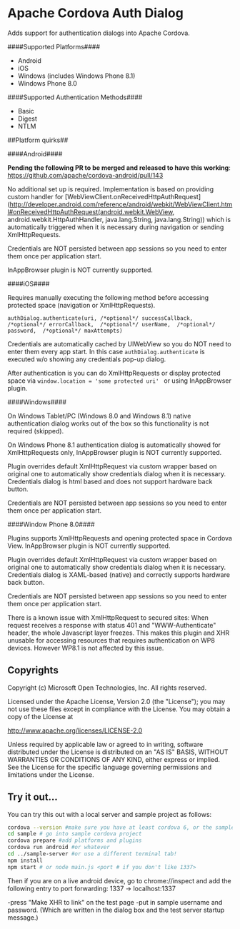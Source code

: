 Apache Cordova Auth Dialog
=============================
Adds support for authentication dialogs into Apache Cordova.

####Supported Platforms####

- Android
- iOS
- Windows (includes Windows Phone 8.1)
- Windows Phone 8.0

####Supported Authentication Methods####

- Basic
- Digest
- NTLM
 
##Platform quirks##

####Android####

**Pending the following PR to be merged and released to have this working**:
https://github.com/apache/cordova-android/pull/143

No additional set up is required. Implementation is based on providing custom handler for [WebViewClient.onReceivedHttpAuthRequest](http://developer.android.com/reference/android/webkit/WebViewClient.html#onReceivedHttpAuthRequest(android.webkit.WebView, android.webkit.HttpAuthHandler, java.lang.String, java.lang.String)) which is automatically triggered when it is necessary during navigation or sending XmlHttpRequests.

Credentials are NOT persisted between app sessions so you need to enter them once per application start.

InAppBrowser plugin is NOT currently supported.

####iOS####

Requires manually executing the following method before accessing protected space (navigation or XmlHttpRequests).

```authDialog.authenticate(uri, /*optional*/ successCallback, /*optional*/ errorCallback,  /*optional*/ userName,  /*optional*/ password,  /*optional*/ maxAttempts)```

Credentials are automatically cached by UIWebView so you do NOT need to enter them every app start. In this case ```authDialog.authenticate``` is executed w/o showing any credentials pop-up dialog.

After authentication is you can do XmlHttpRequests or display protected space via ```window.location = 'some protected uri' ``` or using InAppBrowser plugin.

####Windows####

On Windows Tablet/PC (Windows 8.0 and Windows 8.1) native authentication dialog works out of the box so this functionality is not required (skipped).

On Windows Phone 8.1 authentication dialog is automatically showed for XmlHttpRequests only, InAppBrowser plugin is NOT currently supported.

Plugin overrides default XmlHttpRequest via custom wrapper based on original one to automatically show credentials dialog when it is necessary. Credentials dialog is html based and does not support hardware back button.

Credentials are NOT persisted between app sessions so you need to enter them once per application start.

####Window Phone 8.0####

Plugins supports XmlHttpRequests and opening protected space in Cordova View. InAppBrowser plugin is NOT currently supported.

Plugin overrides default XmlHttpRequest via custom wrapper based on original one to automatically show credentials dialog when it is necessary. Credentials dialog is XAML-based (native) and correctly supports hardware back button.

Credentials are NOT persisted between app sessions so you need to enter them once per application start.

There is a known issue with XmlHttpRequest to secured sites: When request receives a response with status 401 and "WWW-Authenticate" header, the whole Javascript layer freezes. This makes this plugin and XHR unusable for accessing resources that requires authentication on WP8 devices. However WP8.1 is not affected by this issue.

## Copyrights ##
Copyright (c) Microsoft Open Technologies, Inc. All rights reserved.

Licensed under the Apache License, Version 2.0 (the "License"); you may not use these files except in compliance with the License. You may obtain a copy of the License at

http://www.apache.org/licenses/LICENSE-2.0

Unless required by applicable law or agreed to in writing, software distributed under the License is distributed on an "AS IS" BASIS, WITHOUT WARRANTIES OR CONDITIONS OF ANY KIND, either express or implied. See the License for the specific language governing permissions and limitations under the License.

## Try it out...

You can try this out with a local server and sample project as follows:

```bash
cordova --version #make sure you have at least cordova 6, or the sample project might have circular import issues
cd sample # go into sample cordova project
cordova prepare #add platforms and plugins
cordova run android #or whatever
cd ../sample-server #or use a different terminal tab!
npm install
npm start # or node main.js <port # if you don't like 1337>
```

Then if you are on a live android device, go to chrome://inspect and add the following entry to port forwarding:
1337 -> localhost:1337

-press "Make XHR to link" on the test page
-put in sample username and password.  (Which are written in the dialog box and the test server startup message.)



